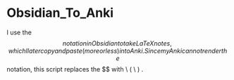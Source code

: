 # Obsidian_To_Anki
I use the $$ notation in Obsidian to take LaTeX notes, which I later copy and paste (more or less) into Anki. Since my Anki cannot render the $$ notation, this script replaces the $$ with \ ( \ ) .
